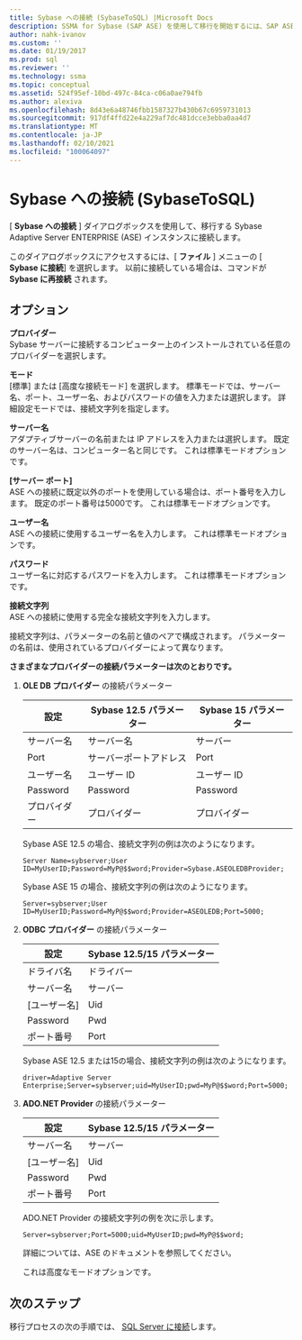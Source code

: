 ```yaml
---
title: Sybase への接続 (SybaseToSQL) |Microsoft Docs
description: SSMA for Sybase (SAP ASE) を使用して移行を開始するには、SAP ASE インスタンスに接続します。 [Sybase への接続] ダイアログボックスを使用します。
author: nahk-ivanov
ms.custom: ''
ms.date: 01/19/2017
ms.prod: sql
ms.reviewer: ''
ms.technology: ssma
ms.topic: conceptual
ms.assetid: 524f95ef-10bd-497c-84ca-c06a0ae794fb
ms.author: alexiva
ms.openlocfilehash: 8d43e6a48746fbb1587327b430b67c6959731013
ms.sourcegitcommit: 917df4ffd22e4a229af7dc481dcce3ebba0aa4d7
ms.translationtype: MT
ms.contentlocale: ja-JP
ms.lasthandoff: 02/10/2021
ms.locfileid: "100064097"
---
```

# <a name="connect-to-sybase-sybasetosql"></a>Sybase への接続 (SybaseToSQL)

[ **Sybase への接続** ] ダイアログボックスを使用して、移行する Sybase Adaptive Server ENTERPRISE (ASE) インスタンスに接続します。

このダイアログボックスにアクセスするには、[ **ファイル** ] メニューの [ **Sybase に接続**] を選択します。 以前に接続している場合は、コマンドが **Sybase に再接続** されます。

## <a name="options"></a>オプション

**プロバイダー**  
Sybase サーバーに接続するコンピューター上のインストールされている任意のプロバイダーを選択します。

**モード**  
[標準] または [高度な接続モード] を選択します。 標準モードでは、サーバー名、ポート、ユーザー名、およびパスワードの値を入力または選択します。 詳細設定モードでは、接続文字列を指定します。

**サーバー名**  
アダプティブサーバーの名前または IP アドレスを入力または選択します。 既定のサーバー名は、コンピューター名と同じです。 これは標準モードオプションです。

**[サーバー ポート]**  
ASE への接続に既定以外のポートを使用している場合は、ポート番号を入力します。 既定のポート番号は5000です。 これは標準モードオプションです。
  
**ユーザー名**  
ASE への接続に使用するユーザー名を入力します。 これは標準モードオプションです。

**パスワード**  
ユーザー名に対応するパスワードを入力します。 これは標準モードオプションです。

**接続文字列**  
ASE への接続に使用する完全な接続文字列を入力します。

接続文字列は、パラメーターの名前と値のペアで構成されます。 パラメーターの名前は、使用されているプロバイダーによって異なります。

**さまざまなプロバイダーの接続パラメーターは次のとおりです。**

1. **OLE DB プロバイダー** の接続パラメーター

   |設定|Sybase 12.5 パラメーター|Sybase 15 パラメーター|
   |-----------|-------------------------|-----------------------|
   |サーバー名|サーバー名|サーバー|
   |Port|サーバーポートアドレス|Port|
   |ユーザー名|ユーザー ID|ユーザー ID|
   |Password|Password|Password|
   |プロバイダー|プロバイダー|プロバイダー|

   Sybase ASE 12.5 の場合、接続文字列の例は次のようになります。

   `Server Name=sybserver;User ID=MyUserID;Password=MyP@$$word;Provider=Sybase.ASEOLEDBProvider;`

   Sybase ASE 15 の場合、接続文字列の例は次のようになります。

   `Server=sybserver;User ID=MyUserID;Password=MyP@$$word;Provider=ASEOLEDB;Port=5000;`

2. **ODBC プロバイダー** の接続パラメーター

   |設定|Sybase 12.5/15 パラメーター|
   |-----------|-----------------------------|
   |ドライバ名|ドライバー|
   |サーバー名|サーバー|
   |[ユーザー名]|Uid|
   |Password|Pwd|
   |ポート番号|Port|

   Sybase ASE 12.5 または15の場合、接続文字列の例は次のようになります。

   `driver=Adaptive Server Enterprise;Server=sybserver;uid=MyUserID;pwd=MyP@$$word;Port=5000;`

3. **ADO.NET Provider** の接続パラメーター

   |設定|Sybase 12.5/15 パラメーター|
   |-----------|-----------------------------|
   |サーバー名|サーバー|
   |[ユーザー名]|Uid|
   |Password|Pwd|
   |ポート番号|Port|

   ADO.NET Provider の接続文字列の例を次に示します。

   `Server=sybserver;Port=5000;uid=MyUserID;pwd=MyP@$$word;`

   詳細については、ASE のドキュメントを参照してください。

   これは高度なモードオプションです。

## <a name="next-steps"></a>次のステップ

移行プロセスの次の手順では、 [SQL Server に接続](connect-to-sql-server-sybasetosql.md)します。
